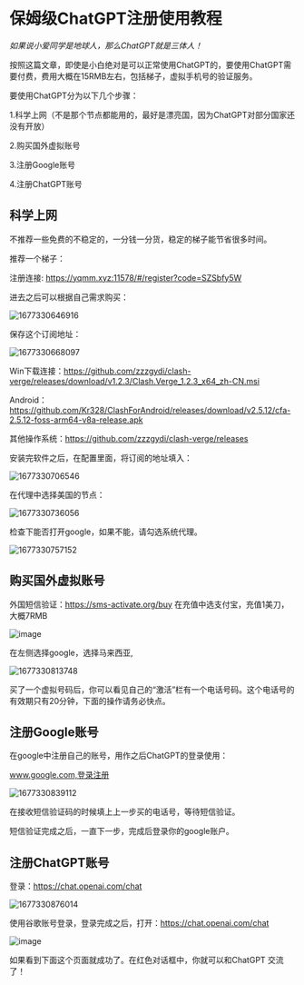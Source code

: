 # 保姆级ChatGPT注册使用教程
*如果说小爱同学是地球人，那么ChatGPT就是三体人！*

按照这篇文章，即使是小白绝对是可以正常使用ChatGPT的，要使用ChatGPT需要付费，费用大概在15RMB左右，包括梯子，虚拟手机号的验证服务。

要使用ChatGPT分为以下几个步骤：

1.科学上网（不是那个节点都能用的，最好是漂亮国，因为ChatGPT对部分国家还没有开放）

2.购买国外虚拟账号

3.注册Google账号

4.注册ChatGPT账号

## 科学上网
不推荐一些免费的不稳定的，一分钱一分货，稳定的梯子能节省很多时间。

推荐一个梯子：

注册连接:  https://yqmm.xyz:11578/#/register?code=SZSbfy5W

进去之后可以根据自己需求购买：

![1677330646916](https://user-images.githubusercontent.com/29245704/221358701-5684b827-01ae-4906-86b1-4a1a3f22a469.png)

保存这个订阅地址：

![1677330668097](https://user-images.githubusercontent.com/29245704/221358717-d95c5e0d-bfa0-4d38-9639-186e8c67808a.png)

Win下载连接：https://github.com/zzzgydi/clash-verge/releases/download/v1.2.3/Clash.Verge_1.2.3_x64_zh-CN.msi

Android：https://github.com/Kr328/ClashForAndroid/releases/download/v2.5.12/cfa-2.5.12-foss-arm64-v8a-release.apk

其他操作系统：https://github.com/zzzgydi/clash-verge/releases

安装完软件之后，在配置里面，将订阅的地址填入：

![1677330706546](https://user-images.githubusercontent.com/29245704/221358745-b79f9c2d-1dfc-414a-b20f-10e86e9ab408.png)

在代理中选择美国的节点：

![1677330736056](https://user-images.githubusercontent.com/29245704/221358770-e9e61daa-1253-4e69-9411-a96da2f6505c.png)

检查下能否打开google，如果不能，请勾选系统代理。

![1677330757152](https://user-images.githubusercontent.com/29245704/221358788-068994dd-f109-42bb-912e-ebd19f378342.png)

## 购买国外虚拟账号
外国短信验证：https://sms-activate.org/buy
在充值中选支付宝，充值1美刀，大概7RMB

![image](https://user-images.githubusercontent.com/29245704/221358802-2a85b318-5a12-4f59-a985-494054f286b2.png)

在左侧选择google，选择马来西亚,

![1677330813748](https://user-images.githubusercontent.com/29245704/221358813-058e4d57-cea8-40f0-a9c2-1f627f134b59.png)

买了一个虚拟号码后，你可以看见自己的“激活”栏有一个电话号码。这个电话号的有效期只有20分钟，下面的操作请务必快点。

## 注册Google账号
在google中注册自己的账号，用作之后ChatGPT的登录使用：

www.google.com,登录注册

![1677330839112](https://user-images.githubusercontent.com/29245704/221358828-ccb6ac56-09b9-4ac1-b5eb-b49275d9b245.png)

在接收短信验证码的时候填上上一步买的电话号，等待短信验证。

短信验证完成之后，一直下一步，完成后登录你的google账户。

## 注册ChatGPT账号
登录：https://chat.openai.com/chat

![1677330876014](https://user-images.githubusercontent.com/29245704/221358859-ffac91f0-ade3-4550-a314-61e60dc5f8e8.png)

使用谷歌账号登录，登录完成之后，打开：https://chat.openai.com/chat

![image](https://user-images.githubusercontent.com/29245704/221358924-53e04b08-b293-4b13-b1c9-9e7c8911c618.png)

如果看到下面这个页面就成功了。在红色对话框中，你就可以和ChatGPT 交流了！


